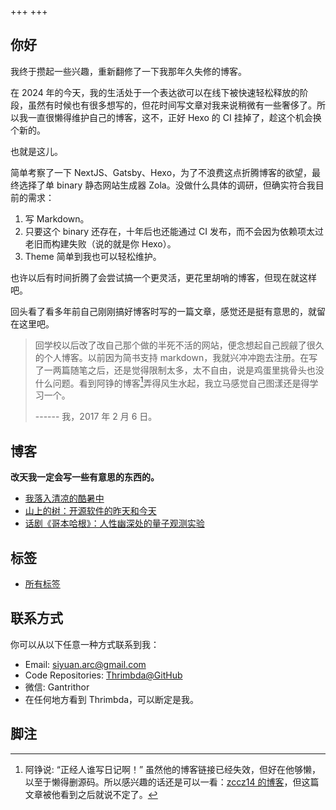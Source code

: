 +++
+++

## 你好

我终于攒起一些兴趣，重新翻修了一下我那年久失修的博客。

在 2024 年的今天，我的生活处于一个表达欲可以在线下被快速轻松释放的阶段，虽然有时候也有很多想写的，但花时间写文章对我来说稍微有一些奢侈了。所以我一直很懒得维护自己的博客，这不，正好 Hexo 的 CI 挂掉了，趁这个机会换个新的。

也就是这儿。

简单考察了一下 NextJS、Gatsby、Hexo，为了不浪费这点折腾博客的欲望，最终选择了单 binary 静态网站生成器 Zola。没做什么具体的调研，但确实符合我目前的需求：

1. 写 Markdown。
2. 只要这个 binary 还存在，十年后也还能通过 CI 发布，而不会因为依赖项太过老旧而构建失败（说的就是你 Hexo）。
3. Theme 简单到我也可以轻松维护。

也许以后有时间折腾了会尝试搞一个更灵活，更花里胡哨的博客，但现在就这样吧。

回头看了看多年前自己刚刚搞好博客时写的一篇文章，感觉还是挺有意思的，就留在这里吧。

> 回学校以后改了改自己那个做的半死不活的网站，便念想起自己觊觎了很久的个人博客。以前因为简书支持 markdown，我就兴冲冲跑去注册。在写了一两篇随笔之后，还是觉得限制太多，太不自由，说是鸡蛋里挑骨头也没什么问题。看到阿铮的博客[^1]弄得风生水起，我立马感觉自己图漾还是得学习一个。
>
> ------ 我，2017 年 2 月 6 日。

## 博客

**改天我一定会写一些有意思的东西的。**

- [我落入清凉的酷暑中](./blog/wo-luo-ru-qing-liang-de-ku-shu-zhong)
- [山上的树：开源软件的昨天和今天](./blog/shan-shang-de-shu-kai-yuan-ruan-jian-de-zuo-tian-he-jin-tian/)
- [话剧《哥本哈根》：人性幽深处的量子观测实验](./blog/hua-ju-ge-ben-ha-gen-ren-xing-you-shen-chu-de-liang-zi-guan-ce-shi-yan)

## 标签

- [所有标签](./tags)

## 联系方式

你可以从以下任意一种方式联系到我：

- Email: [siyuan.arc@gmail.com](mailto:siyuan.arc@gmail.com)
- Code Repositories: [Thrimbda@GitHub](https://github.com/Thrimbda)
- 微信: Gantrithor
- 在任何地方看到 Thrimbda，可以断定是我。

## 脚注

[^1]: 阿铮说: “正经人谁写日记啊！” 虽然他的博客链接已经失效，但好在他够懒，以至于懒得删源码。所以感兴趣的话还是可以一看：[zccz14 的博客](https://github.com/zccz14/blog/tree/master/src/posts)，但这篇文章被他看到之后就说不定了。
